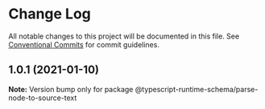 # Change Log

All notable changes to this project will be documented in this file.
See [Conventional Commits](https://conventionalcommits.org) for commit guidelines.

## 1.0.1 (2021-01-10)

**Note:** Version bump only for package @typescript-runtime-schema/parse-node-to-source-text
